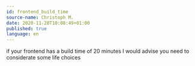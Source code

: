 ```yaml
---
id: frontend_build_time
source-name: Christoph M.
date: 2020-11-28T10:08:49+01:00
published: true
language: en
---
```

if your frontend has a build time of 20 minutes I would advise you need to considerate some life choices
